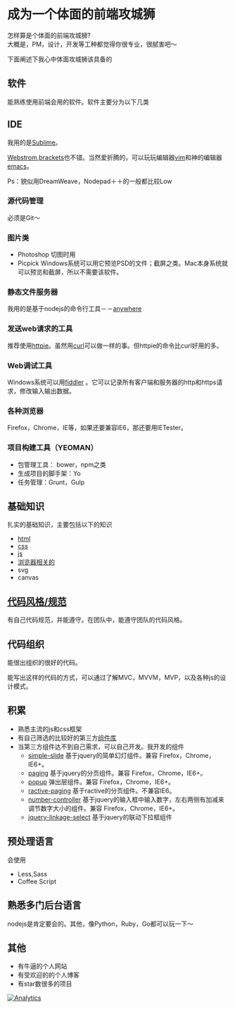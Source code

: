 # 成为一个体面的前端攻城狮
怎样算是个体面的前端攻城狮?     
大概是，PM，设计，开发等工种都觉得你很专业，很腻害吧～

下面阐述下我心中体面攻城狮该具备的

## 软件
能熟练使用前端会用的软件。软件主要分为以下几类

## IDE
我用的是[Sublime](http://www.sublimetext.com/3)。    

[Webstrom](https://www.jetbrains.com/webstorm/),[brackets](http://brackets.io/)也不错。当然爱折腾的，可以玩玩编辑器[vim](http://zh.wikipedia.org/zh/Vim)和神的编辑器[emacs](http://zh.wikipedia.org/zh/Emacs)。

Ps：貌似用DreamWeave，Nodepad＋＋的一般都比较Low

### 源代码管理
必须是Git～

### 图片类
* Photoshop 切图时用
* Picpick Windows系统可以用它预览PSD的文件；截屏之类。Mac本身系统就可以预览和截屏，所以不需要该软件。

### 静态文件服务器
我用的是基于nodejs的命令行工具－－[anywhere](https://www.npmjs.org/package/anywhere)

### 发送web请求的工具
推荐使用[httpie](https://github.com/jakubroztocil/httpie)。虽然用[curl](http://curl.haxx.se/)可以做一样的事。但httpie的命令比curl好用的多。

### Web调试工具
Windows系统可以用[fiddler](http://www.telerik.com/fiddler) 。它可以记录所有客户端和服务器的http和https请求，修改输入输出数据。

### 各种浏览器
Firefox，Chrome，IE等，如果还要兼容IE6，那还要用IETester。

### 项目构建工具（YEOMAN）
* 包管理工具： bower，npm之类
* 生成项目的脚手架：Yo
* 任务管理：Grunt，Gulp

## 基础知识
扎实的基础知识，主要包括以下的知识
* [html](learn/html)
* [css](learn/css)
* [js](learn/js)
* [浏览器相关的](learn/browser)
* svg
* canvas


## [代码风格/规范](coding-style)
有自己代码规范，并能遵守。在团队中，能遵守团队的代码风格。

## 代码组织
能很出组织的很好的代码。    

能写出这样的代码的方式，可以通过了解MVC，MVVM，MVP，以及各种js的设计模式。

## 积累
* 熟悉主流的js和css框架
* 有自己筛选的比较好的第三方[组件库](learn/js-pulgins.md)
* 当第三方组件达不到自己需求，可以自己开发。我开发的组件
    * [simple-slide](https://github.com/iamjoel/simple-slide) 基于jquery的简单幻灯组件。兼容 Firefox，Chrome，IE6+。
    * [paging](https://github.com/iamjoel/paging) 基于jquery的分页组件。兼容 Firefox，Chrome，IE6+。
    * [popup](https://github.com/iamjoel/popup) 弹出层组件。兼容 Firefox，Chrome，IE6+。
    * [ractive-paging](https://github.com/iamjoel/ractive-paging) 基于ractive的分页组件。不兼容IE6。
    * [number-controller](https://github.com/iamjoel/number-controller) 基于jquery的输入框中输入数字，左右两侧有加减来调节数字大小的组件。兼容 Firefox，Chrome，IE6+。
    * [jquery-linkage-select](https://github.com/iamjoel/jquery-linkage-select) 基于jquery的联动下拉框组件

## 预处理语言
会使用
* Less,Sass
* Coffee Script

## 熟悉多门后台语言
nodejs是肯定要会的。其他，像Python，Ruby，Go都可以玩一下～

## 其他
* 有牛逼的个人网站
* 有受欢迎的的个人博客
* 有star数很多的项目


[![Analytics](https://ga-beacon.appspot.com/UA-51355680-1/front-end-resource/readme)](https://github.com/igrigorik/ga-beacon)
